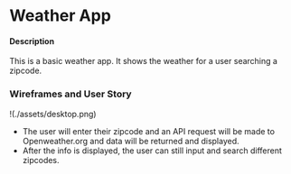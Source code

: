 # Weather App

#### Description

This is a basic weather app. It shows the weather for a user searching a zipcode.


### Wireframes and User Story

!(./assets/desktop.png)

* The user will enter their zipcode and an API request will be made to Openweather.org and data will be returned and displayed.
* After the info is displayed, the user can still input and search different zipcodes.


